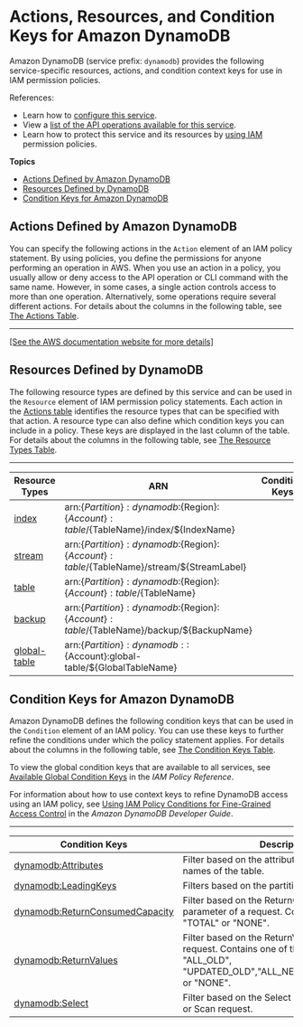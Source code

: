 # Actions, Resources, and Condition Keys for Amazon DynamoDB<a name="list_amazondynamodb"></a>

Amazon DynamoDB \(service prefix: `dynamodb`\) provides the following service\-specific resources, actions, and condition context keys for use in IAM permission policies\.

References:
+ Learn how to [configure this service](http://docs.aws.amazon.com/amazondynamodb/latest/developerguide/)\.
+ View a [list of the API operations available for this service](http://docs.aws.amazon.com/amazondynamodb/latest/APIReference/)\.
+ Learn how to protect this service and its resources by [using IAM](http://docs.aws.amazon.com/amazondynamodb/latest/developerguide/authentication-and-access-control.html) permission policies\.

**Topics**
+ [Actions Defined by Amazon DynamoDB](#amazondynamodb-actions-as-permissions)
+ [Resources Defined by DynamoDB](#amazondynamodb-resources-for-iam-policies)
+ [Condition Keys for Amazon DynamoDB](#amazondynamodb-policy-keys)

## Actions Defined by Amazon DynamoDB<a name="amazondynamodb-actions-as-permissions"></a>

You can specify the following actions in the `Action` element of an IAM policy statement\. By using policies, you define the permissions for anyone performing an operation in AWS\. When you use an action in a policy, you usually allow or deny access to the API operation or CLI command with the same name\. However, in some cases, a single action controls access to more than one operation\. Alternatively, some operations require several different actions\. For details about the columns in the following table, see [The Actions Table](reference_policies_actions-resources-contextkeys.md#actions_table)\.


****  
[\[See the AWS documentation website for more details\]](http://docs.aws.amazon.com/IAM/latest/UserGuide/list_amazondynamodb.html)

## Resources Defined by DynamoDB<a name="amazondynamodb-resources-for-iam-policies"></a>

The following resource types are defined by this service and can be used in the `Resource` element of IAM permission policy statements\. Each action in the [Actions table](#amazondynamodb-actions-as-permissions) identifies the resource types that can be specified with that action\. A resource type can also define which condition keys you can include in a policy\. These keys are displayed in the last column of the table\. For details about the columns in the following table, see [The Resource Types Table](reference_policies_actions-resources-contextkeys.md#resources_table)\.


****  

| Resource Types | ARN | Condition Keys | 
| --- | --- | --- | 
|   [ index ](http://docs.aws.amazon.com/amazondynamodb/latest/developerguide/HowItWorks.CoreComponents.htmlHowItWorks.CoreComponents.html#HowItWorks.CoreComponents.PrimaryKey)  |  arn:$\{Partition\}:dynamodb:$\{Region\}:$\{Account\}:table/$\{TableName\}/index/$\{IndexName\}  |  | 
|   [ stream ](http://docs.aws.amazon.com/amazondynamodb/latest/developerguide/HowItWorks.CoreComponents.htmlHowItWorks.CoreComponents.html#HowItWorks.CoreComponents.Streams)  |  arn:$\{Partition\}:dynamodb:$\{Region\}:$\{Account\}:table/$\{TableName\}/stream/$\{StreamLabel\}  |  | 
|   [ table ](http://docs.aws.amazon.com/amazondynamodb/latest/developerguide/HowItWorks.CoreComponents.htmlHowItWorks.CoreComponents.html#HowItWorks.CoreComponents.TablesItemsAttributes)  |  arn:$\{Partition\}:dynamodb:$\{Region\}:$\{Account\}:table/$\{TableName\}  |  | 
|   [ backup ](http://docs.aws.amazon.com/amazondynamodb/latest/developerguide/backuprestore_HowItWorks.html)  |  arn:$\{Partition\}:dynamodb:$\{Region\}:$\{Account\}:table/$\{TableName\}/backup/$\{BackupName\}  |  | 
|   [ global\-table ](https://docs.aws.amazon.com/amazondynamodb/latest/developerguide/globaltables_HowItWorks.html)  |  arn:$\{Partition\}:dynamodb::$\{Account\}:global\-table/$\{GlobalTableName\}  |  | 

## Condition Keys for Amazon DynamoDB<a name="amazondynamodb-policy-keys"></a>

Amazon DynamoDB defines the following condition keys that can be used in the `Condition` element of an IAM policy\. You can use these keys to further refine the conditions under which the policy statement applies\. For details about the columns in the following table, see [The Condition Keys Table](reference_policies_actions-resources-contextkeys.md#context_keys_table)\.

To view the global condition keys that are available to all services, see [Available Global Condition Keys](reference_policies_condition-keys.html#AvailableKeys) in the *IAM Policy Reference*\.

For information about how to use context keys to refine DynamoDB access using an IAM policy, see [Using IAM Policy Conditions for Fine\-Grained Access Control](http://docs.aws.amazon.com/amazondynamodb/latest/developerguide/specifying-conditions.html) in the *Amazon DynamoDB Developer Guide*\.


****  

| Condition Keys | Description | Type | 
| --- | --- | --- | 
|   [ dynamodb:Attributes ](http://docs.aws.amazon.com/amazondynamodb/latest/developerguide/specifying-conditions.html#FGAC_DDB.ConditionKeys)  | Filter based on the attribute \(field or column\) names of the table\. | String | 
|   [ dynamodb:LeadingKeys ](http://docs.aws.amazon.com/amazondynamodb/latest/developerguide/specifying-conditions.html#FGAC_DDB.ConditionKeys)  | Filters based on the partition key of the table\. | String | 
|   [ dynamodb:ReturnConsumedCapacity ](http://docs.aws.amazon.com/amazondynamodb/latest/developerguide/specifying-conditions.html#FGAC_DDB.ConditionKeys)  | Filter based on the ReturnConsumedCapacity parameter of a request\. Contains either "TOTAL" or "NONE"\. | String | 
|   [ dynamodb:ReturnValues ](http://docs.aws.amazon.com/amazondynamodb/latest/developerguide/specifying-conditions.html#FGAC_DDB.ConditionKeys)  | Filter based on the ReturnValues parameter of request\. Contains one of the following: "ALL\_OLD", "UPDATED\_OLD","ALL\_NEW","UPDATED\_NEW", or "NONE"\. | String | 
|   [ dynamodb:Select ](http://docs.aws.amazon.com/amazondynamodb/latest/developerguide/specifying-conditions.html#FGAC_DDB.ConditionKeys)  | Filter based on the Select parameter of a Query or Scan request\. | String | 